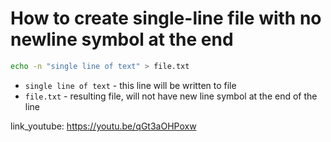 # How to create single-line file with no newline symbol at the end

```bash
echo -n "single line of text" > file.txt
```

- `single line of text` - this line will be written to file
- `file.txt` - resulting file, will not have new line symbol at the end of the line


link_youtube: https://youtu.be/qGt3aOHPoxw
